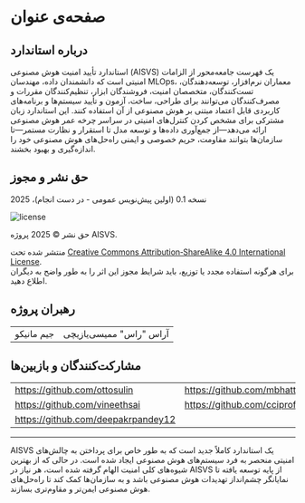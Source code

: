 # صفحه‌ی عنوان

## درباره استاندارد

استاندارد تأیید امنیت هوش مصنوعی (AISVS) یک فهرست جامعه‌محور از الزامات امنیتی است که دانشمندان داده، مهندسان MLOps، معماران نرم‌افزار، توسعه‌دهندگان، تست‌کنندگان، متخصصان امنیت، فروشندگان ابزار، تنظیم‌کنندگان مقررات و مصرف‌کنندگان می‌توانند برای طراحی، ساخت، آزمون و تأیید سیستم‌ها و برنامه‌های کاربردی قابل اعتماد مبتنی بر هوش مصنوعی از آن استفاده کنند. این استاندارد زبان مشترکی برای مشخص کردن کنترل‌های امنیتی در سراسر چرخه عمر هوش مصنوعی ارائه می‌دهد—از جمع‌آوری داده‌ها و توسعه مدل تا استقرار و نظارت مستمر—تا سازمان‌ها بتوانند مقاومت، حریم خصوصی و ایمنی راه‌حل‌های هوش مصنوعی خود را اندازه‌گیری و بهبود بخشند.

## حق نشر و مجوز

نسخه 0.1 (اولین پیش‌نویس عمومی - در دست انجام)، 2025  

![license](../images/license.png)

حق نشر © 2025 پروژه AISVS.  

منتشر شده تحت [Creative Commons Attribution‑ShareAlike 4.0 International License](https://creativecommons.org/licenses/by-sa/4.0/).  
برای هرگونه استفاده مجدد یا توزیع، باید شرایط مجوز این اثر را به طور واضح به دیگران اطلاع دهید.

## رهبران پروژه

|            |                         |
| ---------- | ----------------------- |
| جیم مانیكو | آراس "راس" ممیسی‌یازیچی |

## مشارکت‌کنندگان و بازبین‌ها

|                                    |                             |
| ---------------------------------- | --------------------------- |
| https://github.com/ottosulin       | https://github.com/mbhatt1  |
| https://github.com/vineethsai      | https://github.com/cciprofm |
| https://github.com/deepakrpandey12 |                             |

---

AISVS یک استاندارد کاملاً جدید است که به طور خاص برای پرداختن به چالش‌های امنیتی منحصر به فرد سیستم‌های هوش مصنوعی ایجاد شده است. در حالی که از بهترین شیوه‌های کلی امنیت الهام گرفته شده است، هر نیاز در AISVS از پایه توسعه یافته تا نمایانگر چشم‌انداز تهدیدات هوش مصنوعی باشد و به سازمان‌ها کمک کند تا راه‌حل‌های هوش مصنوعی ایمن‌تر و مقاوم‌تری بسازند.

